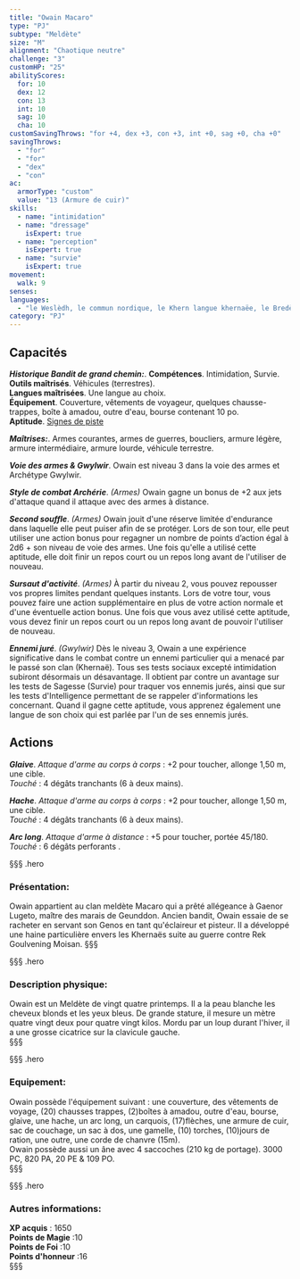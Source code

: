 ```yaml
---
title: "Owain Macaro"
type: "PJ"
subtype: "Meldète"
size: "M"
alignment: "Chaotique neutre"
challenge: "3"
customHP: "25"
abilityScores:
  for: 10
  dex: 12
  con: 13
  int: 10
  sag: 10
  cha: 10
customSavingThrows: "for +4, dex +3, con +3, int +0, sag +0, cha +0"
savingThrows:
  - "for"
  - "for"
  - "dex"
  - "con"
ac:
  armorType: "custom"
  value: "13 (Armure de cuir)"
skills:
  - name: "intimidation"
  - name: "dressage"
    isExpert: true
  - name: "perception"
    isExpert: true
  - name: "survie"
    isExpert: true
movement:
  walk: 9
senses:
languages:
  - "le Weslèdh, le commun nordique, le Khern langue khernaëe, le Bredète dialecte meldète, le Mèlde langue meldète "
category: "PJ"
---
```

## Capacités
_**Historique  Bandit de grand chemin:**_.
**Compétences**. Intimidation, Survie.  
**Outils maîtrisés**. Véhicules (terrestres).  
**Langues maîtrisées**. Une langue au choix.  
**Équipement**. Couverture, vêtements de voyageur, quelques chausse-trappes, boîte à amadou, outre d'eau, bourse contenant 10 po.  
**Aptitude**. [Signes de piste](/personnalite-et-historique/#signes-de-piste)

_**Maîtrises:**_. Armes courantes, armes de guerres, boucliers, armure légère, armure intermédiaire, armure lourde, véhicule terrestre.

_**Voie des armes & Gwylwir**_. Owain est niveau 3 dans la voie des armes et Archétype Gwylwir.

_**Style de combat Archérie**_. *(Armes)* Owain gagne un bonus de +2 aux jets d'attaque quand il attaque avec des armes à distance.

_**Second souffle**_. *(Armes)* Owain jouit d'une réserve limitée d'endurance dans laquelle elle peut puiser afin de se protéger. Lors de son tour, elle peut utiliser une action bonus pour regagner un nombre de points d’action égal à 2d6 + son niveau de voie des armes. Une fois qu'elle a utilisé cette aptitude, elle doit finir un repos court ou un repos long avant de l'utiliser de nouveau.

_**Sursaut d'activité**_. *(Armes)* À partir du niveau 2, vous pouvez repousser vos propres limites pendant quelques instants. Lors de votre tour, vous pouvez faire une action supplémentaire en plus de votre action normale et d'une éventuelle action bonus. Une fois que vous avez utilisé cette aptitude, vous devez finir un repos court ou un repos long avant de pouvoir l'utiliser de nouveau.

_**Ennemi juré**_. *(Gwylwir)* Dès le niveau 3, Owain a une expérience significative dans le combat contre un ennemi particulier qui a menacé par le passé son clan (Khernaë).
Tous ses tests sociaux excepté intimidation subiront désormais un désavantage.
Il obtient par contre un avantage sur les tests de Sagesse (Survie) pour traquer vos ennemis jurés, ainsi que sur les tests d'Intelligence permettant de se rappeler d'informations les concernant. Quand il gagne cette aptitude, vous apprenez également une langue de son choix qui est parlée par l'un de ses ennemis jurés.

## Actions

_**Glaive**_. _Attaque d'arme au corps à corps_ : +2 pour toucher, allonge 1,50 m, une cible.  
_Touché_ : 4 dégâts tranchants (6 à deux mains).

_**Hache**_. _Attaque d'arme au corps à corps_ : +2 pour toucher, allonge 1,50 m, une cible.  
_Touché_ : 4 dégâts tranchants (6 à deux mains).

_**Arc long**_. _Attaque d'arme à distance_ : +5 pour toucher, portée 45/180.  
_Touché_ : 6 dégâts perforants .

§§§ .hero
### Présentation:  
Owain appartient au clan meldète Macaro qui a prêté allégeance à Gaenor Lugeto, maître des marais de Geunddon. Ancien bandit, Owain essaie de se racheter en servant son Genos en tant qu'éclaireur et pisteur. Il a développé une haine particulière envers les Khernaës suite au guerre contre Rek Goulvening Moisan.
§§§

§§§ .hero
### Description physique:  
Owain est un Meldète de vingt quatre printemps. Il a la peau blanche les cheveux blonds et les yeux bleus. De grande stature, il mesure un mètre quatre vingt deux pour quatre vingt kilos. Mordu par un loup durant l'hiver, il a une grosse cicatrice sur la clavicule gauche.  
§§§

§§§ .hero
### Equipement:  
Owain possède l'équipement suivant : une couverture, des vêtements de voyage, (20) chausses trappes, (2)boîtes à amadou, outre d'eau, bourse, glaive, une hache, un arc long, un carquois, (17)flèches, une armure de cuir, sac de couchage, un sac à dos, une gamelle, (10) torches, (10)jours de ration, une outre, une corde de chanvre (15m).  
Owain possède aussi un âne avec 4 saccoches (210 kg de portage). 3000 PC, 820 PA, 20 PE & 109 PO.  
§§§

§§§ .hero  
### Autres informations:  
**XP acquis** : 1650  
**Points de Magie** :10  
**Points de Foi** :10   
**Points d'honneur** :16  
§§§
